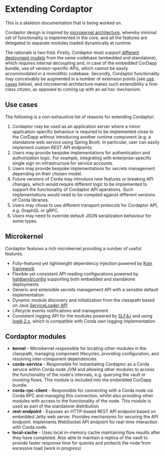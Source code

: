 # Extending Cordaptor

This is a skeleton documentation that is being worked on.

Cordaptor design is inspired by [microkernel architecture](https://en.wikipedia.org/wiki/Microkernel), whereby
minimal set of functionality is implemented in the core, and all the features are delegated to separate
modules loaded dynamically at runtime.

The rationale is two-fold. Firstly, Cordaptor must support
[different deployment models](./architecture.md) from the same codebase (embedded and standalone),
which requires internal decoupling and, in case of the embedded CorDapp bundle, use of version-specific APIs,
which cannot be easily accommodated in a monolithic codebase. Secondly, Cordaptor functionality
may conceivably be augmented in a number of extension points (see [use cases](#use-cases) below),
and microkernel architecture makes such extensibility a first-class citizen, as opposed to
coming up with an ad hoc mechanism.

## Use cases

The following is a non-exhaustive list of reasons for extending Cordaptor:
1. Cordaptor may be used as an application server where a minor application-specific
behaviour is required to be implemented close to the CorDapp without introducing another
runtime component (e.g. a standalone web service using Spring Boot). In particular,
user can easily implement custom REST API endpoints.
2. Users may provide bespoke implementations for authentication and authorization logic. For example,
integrating with enterprise-specific single sign on infrastructure for service accounts.
3. Users may provide bespoke implementations for secrets management depending on their chosen model.
4. Future versions of Corda may introduce new features or breaking API changes,
which would require different logic to be implemented to support the functionality of Cordaptor API operations.
Such implementations would need to be compiled against different versions of Corda libraries.
5. Users may chose to use different transport protocols for Cordaptor API, e.g. GraphQL or gRPC.
6. Users may need to override default JSON serialization behaviour for some types.

## Microkernel

Cordaptor features a rich microkernel providing a number of useful features.
* Fully-featured yet lightweight dependency injection powered by [Koin framework](https://insert-koin.io/)
* Flexible yet consistent API reading configurations powered by [lightbend/config](https://github.com/lightbend/config)
supporting both embedded and standalone deployments
* Generic and extensible secrets management API with a sensible default implementation
* Dynamic module discovery and initialization from the classpath based on Java
[ServiceLoader API](https://docs.oracle.com/javase/8/docs/api/java/util/ServiceLoader.html)
* Lifecycle events notifications and management
* Consistent logging API for the modules powered by [SLF4J](http://www.slf4j.org/) and using
[log4j 2.x](https://logging.apache.org/log4j/2.x/index.html), which is compatible
with Corda own logging implementation.

## Cordaptor modules

* **kernel** - Microkernel responsible for locating other modules in the classpath, managing component lifecycles,
providing configuration, and resolving inter-component dependencies.
* **corda-service** - Responsible for instantiating Cordaptor as a Corda service within Corda node JVM and allowing
other modules to access the functionality of the node's internals, e.g. querying the vault or invoking flows.
This module is included into the embedded CorDapp bundle.
* **corda-rpc-client** - Responsible for connecting with a Corda node via Corda RPC and managing this connection,
whilst also providing other modules with access to the functionality of the node. This module is used
as part of the standalone distribution.
* **rest-endpoint** - Exposes an HTTP-based REST API endpoint based on embedded Jetty web server. Provides mechanisms
for securing the API endpoint. Implements WebSocket API endpoint for real-time interaction with Corda node.
* **local-cache** - Uses local in-memory cache maintaining flow results after they have completed.
Also able to maintain a replica of the vault to provide faster response time for queries and protects
the node from excessive load (work in progress)
